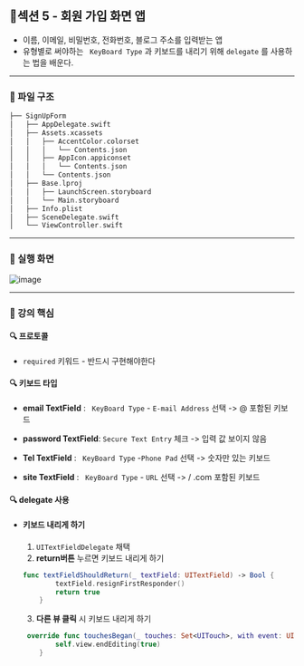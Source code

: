 ## 📒섹션 5 - 회원 가입 화면 앱

- 이름, 이메일, 비밀번호, 전화번호, 블로그 주소를 입력받는 앱
- 유형별로 써야하는 ` KeyBoard Type` 과 키보드를 내리기 위해 `delegate` 를 사용하는 법을 배운다.

---

### 📌 파일 구조

```swift
├── SignUpForm
│   ├── AppDelegate.swift
│   ├── Assets.xcassets
│   │   ├── AccentColor.colorset
│   │   │   └── Contents.json
│   │   ├── AppIcon.appiconset
│   │   │   └── Contents.json
│   │   └── Contents.json
│   ├── Base.lproj
│   │   ├── LaunchScreen.storyboard
│   │   └── Main.storyboard
│   ├── Info.plist
│   ├── SceneDelegate.swift
│   └── ViewController.swift
```

---

### 📌 실행 화면

![image](https://user-images.githubusercontent.com/77915491/128857555-ae2445c8-ec3a-475e-8f98-49bcc2f6322f.png)

---

### 📌 강의 핵심

#### 🔍 프로토콜

- `required` 키워드 - 반드시 구현해야한다



#### 🔍 키보드 타입

- **email TextField** : ` KeyBoard Type` - `E-mail Address` 선택 -> @ 포함된 키보드
- **password TextField**: `Secure Text Entry` 체크 -> 입력 값 보이지 않음
- **Tel TextField** : ` KeyBoard Type` -`Phone Pad`  선택 -> 숫자만 있는 키보드

- **site TextField** : ` KeyBoard Type` - `URL` 선택 -> / .com 포함된 키보드



#### 🔍 delegate 사용

- #### 키보드 내리게 하기 

  1. `UITextFieldDelegate` 채택
  2. **return버튼** 누르면 키보드 내리게 하기 

  ```swift
  func textFieldShouldReturn(_ textField: UITextField) -> Bool {
          textField.resignFirstResponder()
          return true
      }
  ```

  3. **다른 뷰 클릭** 시 키보드 내리게 하기

  ```swift
   override func touchesBegan(_ touches: Set<UITouch>, with event: UIEvent?) {
          self.view.endEditing(true)
      }
  ```

  

